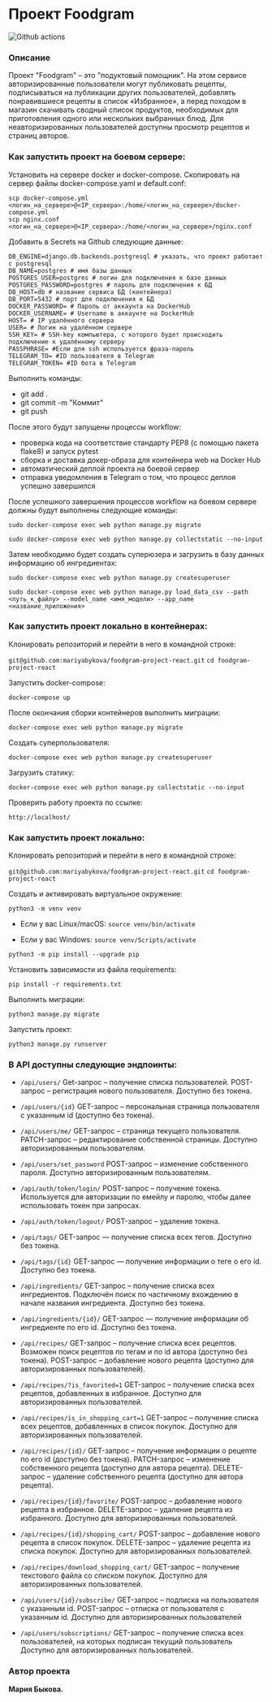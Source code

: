 # Проект Foodgram

![Github actions](https://github.com/mariyabykova/foodgram-project-react/actions/workflows/main.yml/badge.svg)


### Описание
Проект "Foodgram" – это "подуктовый помощник". На этом сервисе авторизированные пользователи могут публиковать рецепты, подписываться на публикации других пользователей, добавлять понравившиеся рецепты в список «Избранное», а перед походом в магазин скачивать сводный список продуктов, необходимых для приготовления одного или нескольких выбранных блюд. Для неавторизированных пользователей доступны просмотр рецептов и страниц авторов. 

### Как запустить проект на боевом сервере:

Установить на сервере docker и docker-compose. Скопировать на сервер файлы docker-compose.yaml и default.conf:

```
scp docker-compose.yml <логин_на_сервере>@<IP_сервера>:/home/<логин_на_сервере>/docker-compose.yml
scp nginx.conf <логин_на_сервере>@<IP_сервера>:/home/<логин_на_сервере>/nginx.conf

```

Добавить в Secrets на Github следующие данные:

```
DB_ENGINE=django.db.backends.postgresql # указать, что проект работает с postgresql
DB_NAME=postgres # имя базы данных
POSTGRES_USER=postgres # логин для подключения к базе данных
POSTGRES_PASSWORD=postgres # пароль для подключения к БД
DB_HOST=db # название сервиса БД (контейнера) 
DB_PORT=5432 # порт для подключения к БД
DOCKER_PASSWORD= # Пароль от аккаунта на DockerHub
DOCKER_USERNAME= # Username в аккаунте на DockerHub
HOST= # IP удалённого сервера
USER= # Логин на удалённом сервере
SSH_KEY= # SSH-key компьютера, с которого будет происходить подключение к удалённому серверу
PASSPHRASE= #Если для ssh используется фраза-пароль
TELEGRAM_TO= #ID пользователя в Telegram
TELEGRAM_TOKEN= #ID бота в Telegram

```

Выполнить команды:

*   git add .
*   git commit -m "Коммит"
*   git push

После этого будут запущены процессы workflow:

*   проверка кода на соответствие стандарту PEP8 (с помощью пакета flake8) и запуск pytest
*   сборка и доставка докер-образа для контейнера web на Docker Hub
*   автоматический деплой проекта на боевой сервер
*   отправка уведомления в Telegram о том, что процесс деплоя успешно завершился

После успешного завершения процессов workflow на боевом сервере должны будут выполнены следующие команды:

```
sudo docker-compose exec web python manage.py migrate

```


```
sudo docker-compose exec web python manage.py collectstatic --no-input 
```

Затем необходимо будет создать суперюзера и загрузить в базу данных информацию об ингредиентах:

```
sudo docker-compose exec web python manage.py createsuperuser

```

```
sudo docker-compose exec web python manage.py load_data_csv --path <путь_к_файлу> --model_name <имя_модели> --app_name <название_приложения>

```

### Как запустить проект локально в контейнерах:

Клонировать репозиторий и перейти в него в командной строке:

``` git@github.com:mariyabykova/foodgram-project-react.git ``` 
``` cd foodgram-project-react ``` 

Запустить docker-compose:

```
docker-compose up

```

После окончания сборки контейнеров выполнить миграции:

```
docker-compose exec web python manage.py migrate

```

Создать суперпользователя:

```
docker-compose exec web python manage.py createsuperuser

```

Загрузить статику:

```
docker-compose exec web python manage.py collectstatic --no-input 

```

Проверить работу проекта по ссылке:

```
http://localhost/
```


### Как запустить проект локально:

Клонировать репозиторий и перейти в него в командной строке:

``` git@github.com:mariyabykova/foodgram-project-react.git ``` 
``` cd foodgram-project-react ``` 

Создать и активировать виртуальное окружение:

``` python3 -m venv venv ``` 

* Если у вас Linux/macOS:
    ``` source venv/bin/activate ``` 

* Если у вас Windows:
    ``` source venv/Scripts/activate ```
    
``` python3 -m pip install --upgrade pip ``` 

Установить зависимости из файла requirements:

``` pip install -r requirements.txt ``` 

Выполнить миграции:

``` python3 manage.py migrate ``` 

Запустить проект:

``` python3 manage.py runserver ``` 

### В API доступны следующие эндпоинты:

* ```/api/users/```  Get-запрос – получение списка пользователей. POST-запрос – регистрация нового пользователя. Доступно без токена.

* ```/api/users/{id}``` GET-запрос – персональная страница пользователя с указанным id (доступно без токена).

* ```/api/users/me/``` GET-запрос – страница текущего пользователя. PATCH-запрос – редактирование собственной страницы. Доступно авторизированным пользователям. 

* ```/api/users/set_password``` POST-запрос – изменение собственного пароля. Доступно авторизированным пользователям. 

* ```/api/auth/token/login/``` POST-запрос – получение токена. Используется для авторизации по емейлу и паролю, чтобы далее использовать токен при запросах.

* ```/api/auth/token/logout/``` POST-запрос – удаление токена. 

* ```/api/tags/``` GET-запрос — получение списка всех тегов. Доступно без токена.

* ```/api/tags/{id}``` GET-запрос — получение информации о теге о его id. Доступно без токена. 

* ```/api/ingredients/``` GET-запрос – получение списка всех ингредиентов. Подключён поиск по частичному вхождению в начале названия ингредиента. Доступно без токена. 

* ```/api/ingredients/{id}/``` GET-запрос — получение информации об ингредиенте по его id. Доступно без токена. 

* ```/api/recipes/``` GET-запрос – получение списка всех рецептов. Возможен поиск рецептов по тегам и по id автора (доступно без токена). POST-запрос – добавление нового рецепта (доступно для авторизированных пользователей).

* ```/api/recipes/?is_favorited=1``` GET-запрос – получение списка всех рецептов, добавленных в избранное. Доступно для авторизированных пользователей. 

* ```/api/recipes/is_in_shopping_cart=1``` GET-запрос – получение списка всех рецептов, добавленных в список покупок. Доступно для авторизированных пользователей. 

* ```/api/recipes/{id}/``` GET-запрос – получение информации о рецепте по его id (доступно без токена). PATCH-запрос – изменение собственного рецепта (доступно для автора рецепта). DELETE-запрос – удаление собственного рецепта (доступно для автора рецепта).

* ```/api/recipes/{id}/favorite/``` POST-запрос – добавление нового рецепта в избранное. DELETE-запрос – удаление рецепта из избранного. Доступно для авторизированных пользователей. 

* ```/api/recipes/{id}/shopping_cart/``` POST-запрос – добавление нового рецепта в список покупок. DELETE-запрос – удаление рецепта из списка покупок. Доступно для авторизированных пользователей. 

* ```/api/recipes/download_shopping_cart/``` GET-запрос – получение текстового файла со списком покупок. Доступно для авторизированных пользователей. 

* ```/api/users/{id}/subscribe/``` GET-запрос – подписка на пользователя с указанным id. POST-запрос – отписка от пользователя с указанным id. Доступно для авторизированных пользователей

* ```/api/users/subscriptions/``` GET-запрос – получение списка всех пользователей, на которых подписан текущий пользователь Доступно для авторизированных пользователей. 

### Автор проекта

**Мария Быкова.** 
